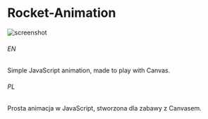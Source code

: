 # Rocket-Animation

![screenshot](https://user-images.githubusercontent.com/71329150/94350872-1801f880-0053-11eb-8e5c-7f2500b8050c.gif)

###### EN
Simple JavaScript animation, made to play with Canvas.

###### PL
Prosta animacja w JavaScript, stworzona dla zabawy z Canvasem.
